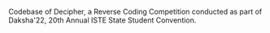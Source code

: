 Codebase of Decipher, a Reverse Coding Competition conducted as part of Daksha'22, 20th Annual ISTE State Student Convention.
